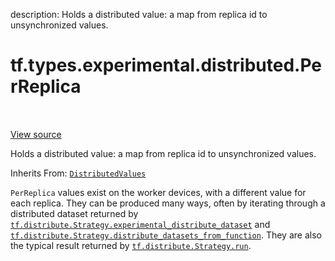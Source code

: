 description: Holds a distributed value: a map from replica id to unsynchronized values.

<div itemscope itemtype="http://developers.google.com/ReferenceObject">
<meta itemprop="name" content="tf.types.experimental.distributed.PerReplica" />
<meta itemprop="path" content="Stable" />
</div>

# tf.types.experimental.distributed.PerReplica

<!-- Insert buttons and diff -->

<table class="tfo-notebook-buttons tfo-api nocontent" align="left">

</table>

<a target="_blank" class="external" href="/code/stable/tensorflow/python/types/distribute.py">View source</a>



Holds a distributed value: a map from replica id to unsynchronized values.

Inherits From: [`DistributedValues`](../../../../tf/distribute/DistributedValues.md)

<!-- Placeholder for "Used in" -->

`PerReplica` values exist on the worker devices, with a different value for
each replica. They can be produced many ways, often by iterating through a
distributed dataset returned by
<a href="../../../../tf/distribute/Strategy.md#experimental_distribute_dataset"><code>tf.distribute.Strategy.experimental_distribute_dataset</code></a> and
<a href="../../../../tf/distribute/Strategy.md#distribute_datasets_from_function"><code>tf.distribute.Strategy.distribute_datasets_from_function</code></a>. They are also the
typical result returned by <a href="../../../../tf/distribute/Strategy.md#run"><code>tf.distribute.Strategy.run</code></a>.

